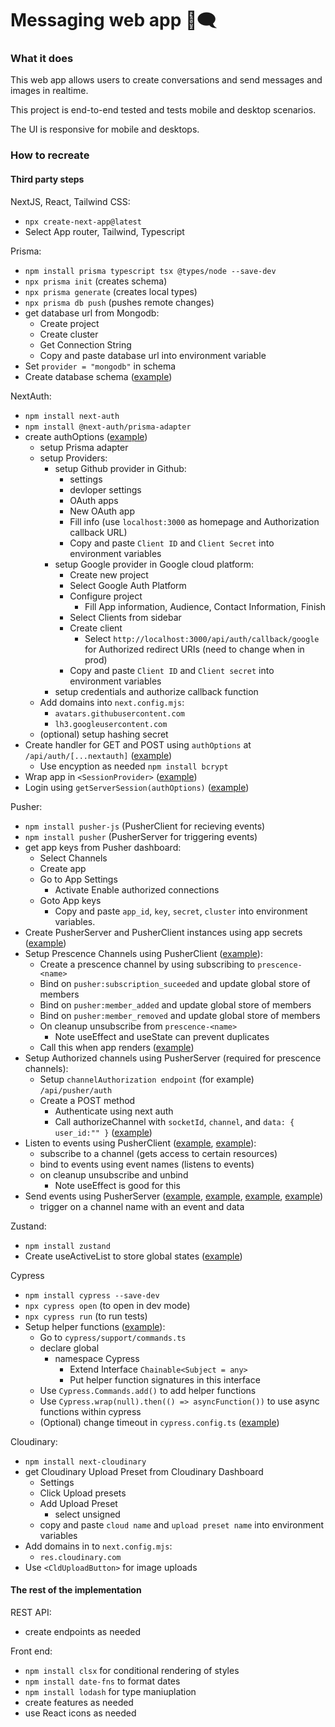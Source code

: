 # Messaging web app 💬🗨️

### What it does

This web app allows users to create conversations and send messages and images in realtime.

This project is end-to-end tested and tests mobile and desktop scenarios.

The UI is responsive for mobile and desktops.

### How to recreate

#### Third party steps

NextJS, React, Tailwind CSS:

- `npx create-next-app@latest`
- Select App router, Tailwind, Typescript

Prisma:

- `npm install prisma typescript tsx @types/node --save-dev`
- `npx prisma init` (creates schema)
- `npx prisma generate` (creates local types)
- `npx prisma db push` (pushes remote changes)
- get database url from Mongodb:
  - Create project
  - Create cluster
  - Get Connection String
  - Copy and paste database url into environment variable
- Set `provider = "mongodb"` in schema
- Create database schema ([example](/prisma/schema.prisma))

NextAuth:

- `npm install next-auth`
- `npm install @next-auth/prisma-adapter`
- create authOptions ([example](./app/libs/authOptions.ts))
  - setup Prisma adapter
  - setup Providers:
    - setup Github provider in Github:
      - settings
      - devloper settings
      - OAuth apps
      - New OAuth app
      - Fill info (use `localhost:3000` as homepage and Authorization callback URL)
      - Copy and paste `Client ID` and `Client Secret` into environment variables
    - setup Google provider in Google cloud platform:
      - Create new project
      - Select Google Auth Platform
      - Configure project
        - Fill App information, Audience, Contact Information, Finish
      - Select Clients from sidebar
      - Create client
        - Select `http://localhost:3000/api/auth/callback/google` for Authorized redirect URIs (need to change when in prod)
      - Copy and paste `Client ID` and `Client secret` into environment variables
    - setup credentials and authorize callback function
  - Add domains into `next.config.mjs`:
    - `avatars.githubusercontent.com`
    - `lh3.googleusercontent.com`
  - (optional) setup hashing secret
- Create handler for GET and POST using `authOptions` at `/api/auth/[...nextauth]` ([example](./app/api/auth/[...nextauth]/route.ts))
  - Use encyption as needed `npm install bcrypt`
- Wrap app in `<SessionProvider>` ([example](./app/context/AuthContext.tsx))
- Login using `getServerSession(authOptions)` ([example](./app/actions/getSession.ts))

Pusher:

- `npm install pusher-js` (PusherClient for recieving events)
- `npm install pusher` (PusherServer for triggering events)
- get app keys from Pusher dashboard:
  - Select Channels
  - Create app
  - Go to App Settings
    - Activate Enable authorized connections
  - Goto App keys
    - Copy and paste `app_id`, `key`, `secret`, `cluster` into environment variables.
- Create PusherServer and PusherClient instances using app secrets ([example](./app/libs/pusher.ts))
- Setup Prescence Channels using PusherClient ([example](./app/hooks/useActiveChannel.ts)):
  - Create a prescence channel by using subscribing to `prescence-<name>`
  - Bind on `pusher:subscription_suceeded` and update global store of members
  - Bind on `pusher:member_added` and update global store of members
  - Bind on `pusher:member_removed` and update global store of members
  - On cleanup unsubscribe from `prescence-<name>` 
    - Note useEffect and useState can prevent duplicates
  - Call this when app renders ([example](./app/components/ActiveStatus.tsx))
- Setup Authorized channels using PusherServer (required for prescence channels):
  - Setup `channelAuthorization endpoint` (for example) `/api/pusher/auth`
  - Create a POST method
    - Authenticate using next auth
    - Call authorizeChannel with `socketId`, `channel`, and `data: { user_id:"" }` ([example](./app/api/pusher/auth/route.ts))
- Listen to events using PusherClient ([example](./app/conversations/components/ConversationList.tsx), [example](./app/conversations/[conversationId]/components/Body.tsx)):
  - subscribe to a channel (gets access to certain resources)
  - bind to events using event names (listens to events)
  - on cleanup unsubscribe and unbind
    - Note useEffect is good for this
- Send events using PusherServer ([example](./app/api/conversations/route.ts), [example](./app/api/conversations/[conversationId]/seen/route.ts), [example](./app/api/conversations/[conversationId]/route.ts), [example](./app/api/messages/route.ts))
  - trigger on a channel name with an event and data

Zustand:

- `npm install zustand`
- Create useActiveList to store global states ([example](./app/hooks/useActiveList.ts))

Cypress

- `npm install cypress --save-dev`
- `npx cypress open` (to open in dev mode)
- `npx cypress run` (to run tests)
- Setup helper functions ([example](./cypress/support/commands.ts)):
  - Go to `cypress/support/commands.ts`
  - declare global
    - namespace Cypress
      - Extend Interface `Chainable<Subject = any>`
      - Put helper function signatures in this interface
  - Use `Cypress.Commands.add()` to add helper functions
  - Use `Cypress.wrap(null).then(() => asyncFunction())` to use async functions within cypress
  - (Optional) change timeout in `cypress.config.ts` ([example](./cypress.config.ts))

Cloudinary:

- `npm install next-cloudinary`
- get Cloudinary Upload Preset from Cloudinary Dashboard
  - Settings
  - Click Upload presets
  - Add Upload Preset
    - select unsigned
  - copy and paste `cloud name` and `upload preset name` into environment variables
- Add domains in to `next.config.mjs`:
  - `res.cloudinary.com`
- Use `<CldUploadButton>` for image uploads

#### The rest of the implementation

REST API:

- create endpoints as needed

Front end:

- `npm install clsx` for conditional rendering of styles
- `npm install date-fns` to format dates
- `npm install lodash` for type maniuplation
- create features as needed
- use React icons as needed
